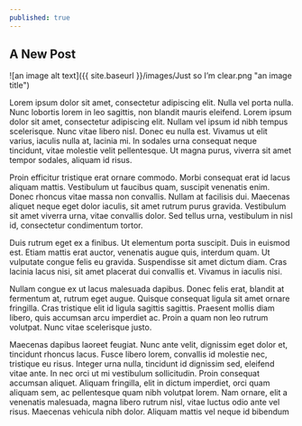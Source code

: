 ```yaml
---
published: true
---
```

## A New Post

![an image alt text]({{ site.baseurl }}/images/Just so I’m clear.png "an image title")

Lorem ipsum dolor sit amet, consectetur adipiscing elit.  Nulla vel porta nulla. Nunc lobortis lorem in leo sagittis, non blandit mauris eleifend. Lorem ipsum dolor sit amet, consectetur adipiscing elit. Nullam vel ipsum id nibh tempus scelerisque. Nunc vitae libero nisl. Donec eu nulla est. Vivamus ut elit varius, iaculis nulla at, lacinia mi. In sodales urna consequat neque tincidunt, vitae molestie velit pellentesque. Ut magna purus, viverra sit amet tempor sodales, aliquam id risus.



Proin efficitur tristique erat ornare commodo. Morbi consequat erat id lacus aliquam mattis. Vestibulum ut faucibus quam, suscipit venenatis enim. Donec rhoncus vitae massa non convallis. Nullam at facilisis dui. Maecenas aliquet neque eget dolor iaculis, sit amet rutrum purus gravida. Vestibulum sit amet viverra urna, vitae convallis dolor. Sed tellus urna, vestibulum in nisl id, consectetur condimentum tortor.

Duis rutrum eget ex a finibus. Ut elementum porta suscipit. Duis in euismod est. Etiam mattis erat auctor, venenatis augue quis, interdum quam. Ut vulputate congue felis eu gravida. Suspendisse sit amet dictum diam. Cras lacinia lacus nisi, sit amet placerat dui convallis et. Vivamus in iaculis nisi.

Nullam congue ex ut lacus malesuada dapibus. Donec felis erat, blandit at fermentum at, rutrum eget augue. Quisque consequat ligula sit amet ornare fringilla. Cras tristique elit id ligula sagittis sagittis. Praesent mollis diam libero, quis accumsan arcu imperdiet ac. Proin a quam non leo rutrum volutpat. Nunc vitae scelerisque justo.

Maecenas dapibus laoreet feugiat. Nunc ante velit, dignissim eget dolor et, tincidunt rhoncus lacus. Fusce libero lorem, convallis id molestie nec, tristique eu risus. Integer urna nulla, tincidunt id dignissim sed, eleifend vitae ante. In nec orci ut mi vestibulum sollicitudin. Proin consequat accumsan aliquet. Aliquam fringilla, elit in dictum imperdiet, orci quam aliquam sem, ac pellentesque quam nibh volutpat lorem. Nam ornare, elit a venenatis malesuada, magna libero rutrum nisl, vitae luctus odio ante vel risus. Maecenas vehicula nibh dolor. Aliquam mattis vel neque id bibendum
